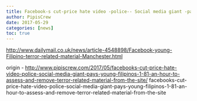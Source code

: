```yaml
---
title: Facebook-s cut-price hate video -police-- Social media giant -pays young Filipinos £1.81 an hour to assess and remove terror-related material from the site-
author: PipisCrew
date: 2017-05-29
categories: [news]
toc: true
---
```


http://www.dailymail.co.uk/news/article-4548898/Facebook-young-Filipino-terror-related-material-Manchester.html

origin - http://www.pipiscrew.com/2017/05/facebooks-cut-price-hate-video-police-social-media-giant-pays-young-filipinos-1-81-an-hour-to-assess-and-remove-terror-related-material-from-the-site/ facebooks-cut-price-hate-video-police-social-media-giant-pays-young-filipinos-1-81-an-hour-to-assess-and-remove-terror-related-material-from-the-site